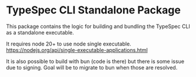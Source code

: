 # TypeSpec CLI Standalone Package

This package contains the logic for building and bundling the TypeSpec CLI as a standalone executable.

It requires node 20+ to use node single executable. https://nodejs.org/api/single-executable-applications.html

It is also possible to build with bun (code is there) but there is some issue due to signing. Goal will be to migrate to bun when those are resolved.

